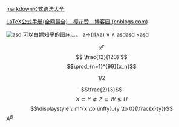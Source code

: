 [markdown公式语法大全](https://blog.csdn.net/m0_37769093/article/details/107732606) 

[LaTeX公式手册(全网最全) - 樱花赞 - 博客园 (cnblogs.com)](https://www.cnblogs.com/1024th/p/11623258.html)


![asd](https://pic1.zhimg.com/80/v2-531f60a0466e7276d4d22ee0f05963e5_720w.png)   可以白嫖知乎的图床。。。
a$\to$(d$\land$a) $\vee$ $\wedge$ asdasd $\lnot$asd
 
 $$x^y$$
$$
 \frac{12}{123}
$$
$$\prod_{n=1}^{99}{x_n}$$

$$1/2$$

$$\frac{2}{3}$$
$$X \subset Y \not\subset Z \subseteq W \not\subseteq U$$
$$\displaystyle \lim^{x \to \infty}_{y \to 0}{\frac{x}{y}}$$
$A^B$

